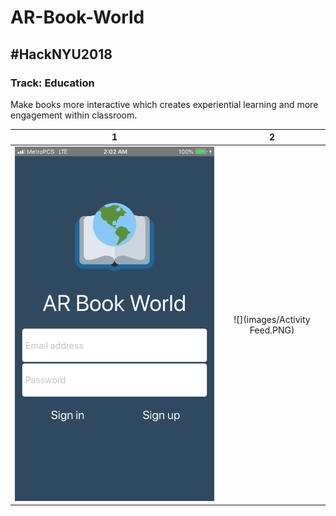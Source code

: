 # AR-Book-World
## #HackNYU2018
### Track: Education


Make books more interactive which creates experiential learning and more engagement within classroom.


1                            |  2
:---------------------------:|:-----------------------------:
![](images/Welcome.PNG)  |  ![](images/Activity Feed.PNG)



